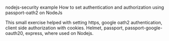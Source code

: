 nodejs-security example
How to set authentication and authorization using passport-oath2 on NodeJs

This small exercise helped with setting https, google oath2 authentication, client side authorization with cookies. Helmet, passport, passport-google-oauth20, express, where used on Nodejs.
